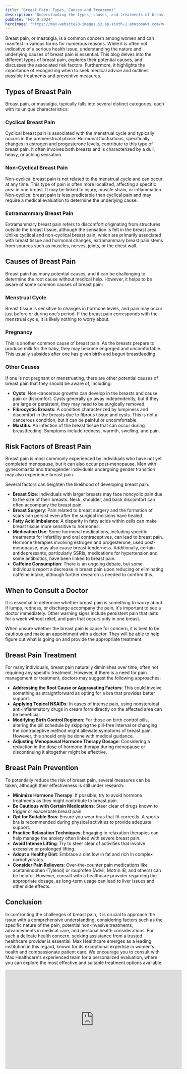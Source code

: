 ```yaml
---
title: "Breast Pain: Types, Causes and Treatment"
description: "Understanding the types, causes, and treatments of breast pain."
pubDate: 'Feb 8 2024'
heroImage: "https://max-website20-images.s3.ap-south-1.amazonaws.com/medium_Breast_cancer_pink_ribbon_03881df229.jpg"
---
```


Breast pain, or mastalgia, is a common concern among women and can manifest in various forms for numerous reasons. While it is often not indicative of a serious health issue, understanding the nature and underlying causes of breast pain is essential. This blog delves into the different types of breast pain, explores their potential causes, and discusses the associated risk factors. Furthermore, it highlights the importance of recognizing when to seek medical advice and outlines possible treatments and preventive measures.

## Types of Breast Pain

Breast pain, or mastalgia, typically falls into several distinct categories, each with its unique characteristics:

### Cyclical Breast Pain

Cyclical breast pain is associated with the menstrual cycle and typically occurs in the premenstrual phase. Hormonal fluctuations, specifically changes in estrogen and progesterone levels, contribute to this type of breast pain. It often involves both breasts and is characterized by a dull, heavy, or aching sensation.

### Non-Cyclical Breast Pain

Non-cyclical breast pain is not related to the menstrual cycle and can occur at any time. This type of pain is often more localized, affecting a specific area in one breast. It may be linked to injury, muscle strain, or inflammation. Non-cyclical breast pain is less predictable than cyclical pain and may require a medical evaluation to determine the underlying cause.

### Extramammary Breast Pain

Extramammary breast pain refers to discomfort originating from structures outside the breast tissue, although the sensation is felt in the breast area. Unlike cyclical and non-cyclical breast pain, which are primarily associated with breast tissue and hormonal changes, extramammary breast pain stems from sources such as muscles, nerves, joints, or the chest wall.

## Causes of Breast Pain

Breast pain has many potential causes, and it can be challenging to determine the root cause without medical help. However, it helps to be aware of some common causes of breast pain:

### Menstrual Cycle

Breast tissue is sensitive to changes in hormone levels, and pain may occur just before or during one’s period. If the breast pain corresponds with the menstrual cycle, it is likely nothing to worry about.

### Pregnancy

This is another common cause of breast pain. As the breasts prepare to produce milk for the baby, they may become engorged and uncomfortable. This usually subsides after one has given birth and begun breastfeeding.

### Other Causes

If one is not pregnant or menstruating, there are other potential causes of breast pain that they should be aware of, including:

- **Cysts**: Non-cancerous growths can develop in the breasts and cause pain or discomfort. Cysts generally go away independently, but if they are large or persistent, they may need to be surgically removed.
- **Fibrocystic Breasts**: A condition characterized by lumpiness and discomfort in the breasts due to fibrous tissue and cysts. This is not a cancerous condition, but it can be painful or uncomfortable.
- **Mastitis**: An infection of the breast tissue that can occur during breastfeeding. Symptoms include redness, warmth, swelling, and pain.

## Risk Factors of Breast Pain

Breast pain is most commonly experienced by individuals who have not yet completed menopause, but it can also occur post-menopause. Men with gynecomastia and transgender individuals undergoing gender transition may also experience breast pain.

Several factors can heighten the likelihood of developing breast pain:

- **Breast Size**: Individuals with larger breasts may face noncyclic pain due to the size of their breasts. Neck, shoulder, and back discomfort can often accompany the breast pain.
- **Breast Surgery**: Pain related to breast surgery and the formation of scars can persist even after the surgical incisions have healed.
- **Fatty Acid Imbalance**: A disparity in fatty acids within cells can make breast tissue more sensitive to hormones.
- **Medication Use**: Some hormonal medications, including specific treatments for infertility and oral contraceptives, can lead to breast pain. Hormone therapies involving estrogen and progesterone, used post-menopause, may also cause breast tenderness. Additionally, certain antidepressants, particularly SSRIs, medications for hypertension and some antibiotics, have been linked to breast pain.
- **Caffeine Consumption**: There is an ongoing debate, but some individuals report a decrease in breast pain upon reducing or eliminating caffeine intake, although further research is needed to confirm this.

## When to Consult a Doctor

It is essential to determine whether breast pain is something to worry about. If lumps, redness, or discharge accompany the pain, it's important to see a doctor immediately. Other warning signs include persistent pain that lasts for a week without relief, and pain that occurs only in one breast.

When unsure whether the breast pain is cause for concern, it is best to be cautious and make an appointment with a doctor. They will be able to help figure out what is going on and provide the appropriate treatment.

## Breast Pain Treatment

For many individuals, breast pain naturally diminishes over time, often not requiring any specific treatment. However, if there is a need for pain management or treatment, doctors may suggest the following approaches:

- **Addressing the Root Cause or Aggravating Factors**: This could involve something as straightforward as opting for a bra that provides better support.
- **Applying Topical NSAIDs**: In cases of intense pain, using nonsteroidal anti-inflammatory drugs in cream form directly on the affected area can be beneficial.
- **Modifying Birth Control Regimen**: For those on birth control pills, altering the pill schedule by skipping the pill-free interval or changing the contraceptive method might alleviate symptoms of breast pain. However, this should only be done with medical guidance.
- **Adjusting Menopausal Hormone Therapy Dosage**: Considering a reduction in the dose of hormone therapy during menopause or discontinuing it altogether might be effective.

## Breast Pain Prevention

To potentially reduce the risk of breast pain, several measures can be taken, although their effectiveness is still under research:

- **Minimize Hormone Therapy**: If possible, try to avoid hormone treatments as they might contribute to breast pain.
- **Be Cautious with Certain Medications**: Steer clear of drugs known to trigger or exacerbate breast pain.
- **Opt for Suitable Bras**: Ensure you wear bras that fit correctly. A sports bra is recommended during physical activities to provide adequate support.
- **Practice Relaxation Techniques**: Engaging in relaxation therapies can help manage the anxiety often linked with severe breast pain.
- **Avoid Intense Lifting**: Try to steer clear of activities that involve excessive or prolonged lifting.
- **Adopt a Healthy Diet**: Embrace a diet low in fat and rich in complex carbohydrates.
- **Consider Pain Relievers**: Over-the-counter pain medications like acetaminophen (Tylenol) or ibuprofen (Advil, Motrin IB, and others) can be helpful. However, consult with a healthcare provider regarding the appropriate dosage, as long-term usage can lead to liver issues and other side effects.

## Conclusion

In confronting the challenges of breast pain, it is crucial to approach the issue with a comprehensive understanding, considering factors such as the specific nature of the pain, potential non-invasive treatments, advancements in medical care, and personal health considerations. For such a delicate health concern, seeking assistance from a trusted healthcare provider is essential. Max Healthcare emerges as a leading institution in this regard, known for its exceptional expertise in women's health and compassionate patient care. We encourage you to consult with Max Healthcare's experienced team for a personalized evaluation, where you can explore the most effective and suitable treatment options available.
<iframe width="560" height="315" src="https://www.youtube.com/embed/opVic1ubxu4?si=0r02XAwrvujakWKd" title="YouTube video player" frameborder="0" allow="accelerometer; autoplay; clipboard-write; encrypted-media; gyroscope; picture-in-picture; web-share" referrerpolicy="strict-origin-when-cross-origin" allowfullscreen></iframe>